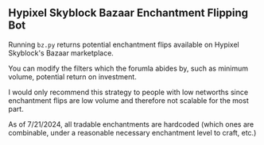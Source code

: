 **Hypixel Skyblock Bazaar Enchantment Flipping Bot**
-
Running `bz.py` returns potential enchantment flips available on Hypixel Skyblock's Bazaar marketplace.

You can modify the filters which the forumla abides by, such as minimum volume, potential return on investment. 

I would only recommend this strategy to people with low networths since enchantment flips are low volume and therefore not scalable for the most part.

As of 7/21/2024, all tradable enchantments are hardcoded (which ones are combinable, under a reasonable necessary enchantment level to craft, etc.)
